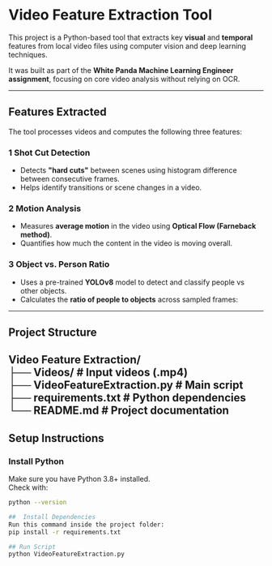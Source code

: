 #  Video Feature Extraction Tool 

This project is a Python-based tool that extracts key **visual** and **temporal** features from local video files using computer vision and deep learning techniques.

It was built as part of the **White Panda Machine Learning Engineer assignment**, focusing on core video analysis without relying on OCR.

---

##  Features Extracted

The tool processes videos and computes the following three features:

### 1 Shot Cut Detection
- Detects **"hard cuts"** between scenes using histogram difference between consecutive frames.
- Helps identify transitions or scene changes in a video.

### 2 Motion Analysis
- Measures **average motion** in the video using **Optical Flow (Farneback method)**.
- Quantifies how much the content in the video is moving overall.

### 3 Object vs. Person Ratio
- Uses a pre-trained **YOLOv8** model to detect and classify people vs other objects.
- Calculates the **ratio of people to objects** across sampled frames:



---

##  Project Structure

Video Feature Extraction/  
├── Videos/ #  Input videos (.mp4)  
├── VideoFeatureExtraction.py #  Main script    
├── requirements.txt #  Python dependencies    
└── README.md #  Project documentation
---

##  Setup Instructions

### Install Python
Make sure you have Python 3.8+ installed.  
Check with:
```bash
python --version

##  Install Dependencies
Run this command inside the project folder:
pip install -r requirements.txt

## Run Script
python VideoFeatureExtraction.py


